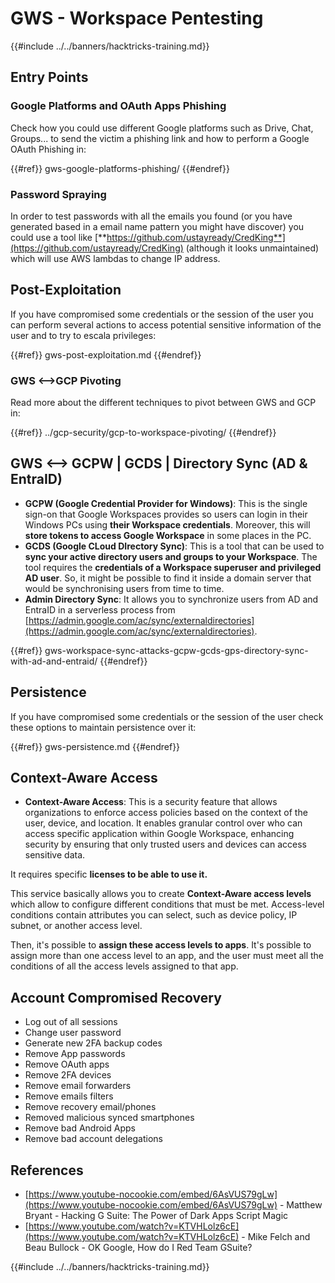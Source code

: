 # GWS - Workspace Pentesting

{{#include ../../banners/hacktricks-training.md}}

## Entry Points

### Google Platforms and OAuth Apps Phishing

Check how you could use different Google platforms such as Drive, Chat, Groups... to send the victim a phishing link and how to perform a Google OAuth Phishing in:

{{#ref}}
gws-google-platforms-phishing/
{{#endref}}

### Password Spraying

In order to test passwords with all the emails you found (or you have generated based in a email name pattern you might have discover) you could use a tool like [**https://github.com/ustayready/CredKing**](https://github.com/ustayready/CredKing) (although it looks unmaintained) which will use AWS lambdas to change IP address.

## Post-Exploitation

If you have compromised some credentials or the session of the user you can perform several actions to access potential sensitive information of the user and to try to escala privileges:

{{#ref}}
gws-post-exploitation.md
{{#endref}}

### GWS <-->GCP Pivoting

Read more about the different techniques to pivot between GWS and GCP in:

{{#ref}}
../gcp-security/gcp-to-workspace-pivoting/
{{#endref}}

## GWS <--> GCPW | GCDS | Directory Sync (AD & EntraID)

- **GCPW (Google Credential Provider for Windows)**: This is the single sign-on that Google Workspaces provides so users can login in their Windows PCs using **their Workspace credentials**. Moreover, this will **store tokens to access Google Workspace** in some places in the PC.
- **GCDS (Google CLoud DIrectory Sync)**: This is a tool that can be used to **sync your active directory users and groups to your Workspace**. The tool requires the **credentials of a Workspace superuser and privileged AD user**. So, it might be possible to find it inside a domain server that would be synchronising users from time to time.
- **Admin Directory Sync**: It allows you to synchronize users from AD and EntraID in a serverless process from [https://admin.google.com/ac/sync/externaldirectories](https://admin.google.com/ac/sync/externaldirectories).

{{#ref}}
gws-workspace-sync-attacks-gcpw-gcds-gps-directory-sync-with-ad-and-entraid/
{{#endref}}

## Persistence

If you have compromised some credentials or the session of the user check these options to maintain persistence over it:

{{#ref}}
gws-persistence.md
{{#endref}}

## Context-Aware Access

- **Context-Aware Access**: This is a security feature that allows organizations to enforce access policies based on the context of the user, device, and location. It enables granular control over who can access specific application within Google Workspace, enhancing security by ensuring that only trusted users and devices can access sensitive data.

It requires specific **licenses to be able to use it.**

This service basically allows you to create **Context-Aware access levels** which allow to configure different conditions that must be met. Access-level conditions contain attributes you can select, such as device policy, IP subnet, or another access level.

Then, it's possible to **assign these access levels to apps**. It's possible to assign more than one access level to an app, and the user must meet all the conditions of all the access levels assigned to that app.



## Account Compromised Recovery

- Log out of all sessions
- Change user password
- Generate new 2FA backup codes
- Remove App passwords
- Remove OAuth apps
- Remove 2FA devices
- Remove email forwarders
- Remove emails filters
- Remove recovery email/phones
- Removed malicious synced smartphones
- Remove bad Android Apps
- Remove bad account delegations

## References

- [https://www.youtube-nocookie.com/embed/6AsVUS79gLw](https://www.youtube-nocookie.com/embed/6AsVUS79gLw) - Matthew Bryant - Hacking G Suite: The Power of Dark Apps Script Magic
- [https://www.youtube.com/watch?v=KTVHLolz6cE](https://www.youtube.com/watch?v=KTVHLolz6cE) - Mike Felch and Beau Bullock - OK Google, How do I Red Team GSuite?

{{#include ../../banners/hacktricks-training.md}}



